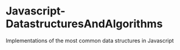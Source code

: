 # Javascript-DatastructuresAndAlgorithms

Implementations of the most common data structures in Javascript
